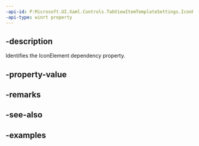 ```yaml
---
-api-id: P:Microsoft.UI.Xaml.Controls.TabViewItemTemplateSettings.IconElementProperty
-api-type: winrt property
---
```


## -description

Identifies the IconElement dependency property.

## -property-value

## -remarks

## -see-also

## -examples

